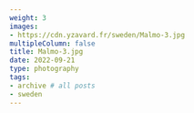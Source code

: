 ```yaml
---
weight: 3
images:
- https://cdn.yzavard.fr/sweden/Malmo-3.jpg
multipleColumn: false
title: Malmo-3.jpg
date: 2022-09-21
type: photography
tags:
- archive # all posts
- sweden
---
```

